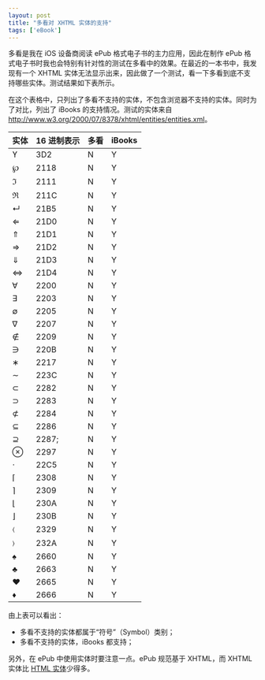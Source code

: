```yaml
---
layout: post
title: "多看对 XHTML 实体的支持"
tags: ['eBook']
---
```


多看是我在 iOS 设备商阅读 ePub 格式电子书的主力应用，因此在制作 ePub 格式电子书时我也会特别有针对性的测试在多看中的效果。在最近的一本书中，我发现有一个 XHTML 实体无法显示出来，因此做了一个测试，看一下多看到底不支持哪些实体。测试结果如下表所示。

在这个表格中，只列出了多看不支持的实体，不包含浏览器不支持的实体。同时为了对比，列出了 iBooks 的支持情况。测试的实体来自 <http://www.w3.org/2000/07/8378/xhtml/entities/entities.xml>。

<table class="table table-bordered">
    <thead>
        <tr>
            <th>实体</th>
            <th>16 进制表示</th>
            <th>多看</th>
            <th>iBooks</th>
        </tr>
    </thead>
    <tbody>
        <tr>
            <td>&#x3D2;</td>
            <td>3D2</td>
            <td>N</td>
            <td>Y</td>
        </tr>
        <tr>
            <td>&#x2118;</td>
            <td>2118</td>
            <td>N</td>
            <td>Y</td>
        </tr>
        <tr>
            <td>&#x2111;</td>
            <td>2111</td>
            <td>N</td>
            <td>Y</td>
        </tr>
        <tr>
            <td>&#x211C;</td>
            <td>211C</td>
            <td>N</td>
            <td>Y</td>
        </tr>
        <tr>
            <td>&#x21B5;</td>
            <td>21B5</td>
            <td>N</td>
            <td>Y</td>
        </tr>
        <tr>
            <td>&#x21D0;</td>
            <td>21D0</td>
            <td>N</td>
            <td>Y</td>
        </tr>
        <tr>
            <td>&#x21D1;</td>
            <td>21D1</td>
            <td>N</td>
            <td>Y</td>
        </tr>
        <tr>
            <td>&#x21D2;</td>
            <td>21D2</td>
            <td>N</td>
            <td>Y</td>
        </tr>
        <tr>
            <td>&#x21D3;</td>
            <td>21D3</td>
            <td>N</td>
            <td>Y</td>
        </tr>
        <tr>
            <td>&#x21D4;</td>
            <td>21D4</td>
            <td>N</td>
            <td>Y</td>
        </tr>
        <tr>
            <td>&#x2200;</td>
            <td>2200</td>
            <td>N</td>
            <td>Y</td>
        </tr>
        <tr>
            <td>&#x2203;</td>
            <td>2203</td>
            <td>N</td>
            <td>Y</td>
        </tr>
        <tr>
            <td>&#x2205;</td>
            <td>2205</td>
            <td>N</td>
            <td>Y</td>
        </tr>
        <tr>
            <td>&#x2207;</td>
            <td>2207</td>
            <td>N</td>
            <td>Y</td>
        </tr>
        <tr>
            <td>&#x2209;</td>
            <td>2209</td>
            <td>N</td>
            <td>Y</td>
        </tr>
        <tr>
            <td>&#x220B;</td>
            <td>220B</td>
            <td>N</td>
            <td>Y</td>
        </tr>
        <tr>
            <td>&#x2217;</td>
            <td>2217</td>
            <td>N</td>
            <td>Y</td>
        </tr>
        <tr>
            <td>&#x223C;</td>
            <td>223C</td>
            <td>N</td>
            <td>Y</td>
        </tr>
        <tr>
            <td>&#x2282;</td>
            <td>2282</td>
            <td>N</td>
            <td>Y</td>
        </tr>
        <tr>
            <td>&#x2283;</td>
            <td>2283</td>
            <td>N</td>
            <td>Y</td>
        </tr>
        <tr>
            <td>&#x2284;</td>
            <td>2284</td>
            <td>N</td>
            <td>Y</td>
        </tr>
        <tr>
            <td>&#x2286;</td>
            <td>2286</td>
            <td>N</td>
            <td>Y</td>
        </tr>
        <tr>
            <td>&#x2287;</td>
            <td>2287;</td>
            <td>N</td>
            <td>Y</td>
        </tr>
        <tr>
            <td>&#x2297;</td>
            <td>2297</td>
            <td>N</td>
            <td>Y</td>
        </tr>
        <tr>
            <td>&#x22C5;</td>
            <td>22C5</td>
            <td>N</td>
            <td>Y</td>
        </tr>
        <tr>
            <td>&#x2308;</td>
            <td>2308</td>
            <td>N</td>
            <td>Y</td>
        </tr>
        <tr>
            <td>&#x2309;</td>
            <td>2309</td>
            <td>N</td>
            <td>Y</td>
        </tr>
        <tr>
            <td>&#x230A;</td>
            <td>230A</td>
            <td>N</td>
            <td>Y</td>
        </tr>
        <tr>
            <td>&#x230B;</td>
            <td>230B</td>
            <td>N</td>
            <td>Y</td>
        </tr>
        <tr>
            <td>&#x2329;</td>
            <td>2329</td>
            <td>N</td>
            <td>Y</td>
        </tr>
        <tr>
            <td>&#x232A;</td>
            <td>232A</td>
            <td>N</td>
            <td>Y</td>
        </tr>
        <tr>
            <td>&#x2660;</td>
            <td>2660</td>
            <td>N</td>
            <td>Y</td>
        </tr>
        <tr>
            <td>&#x2663;</td>
            <td>2663</td>
            <td>N</td>
            <td>Y</td>
        </tr>
        <tr>
            <td>&#x2665;</td>
            <td>2665</td>
            <td>N</td>
            <td>Y</td>
        </tr>
        <tr>
            <td>&#x2666;</td>
            <td>2666</td>
            <td>N</td>
            <td>Y</td>
        </tr>
    </tbody>
</table>

由上表可以看出：

- 多看不支持的实体都属于“符号”（Symbol）类别；
- 多看不支持的实体，iBooks 都支持；

另外，在 ePub 中使用实体时要注意一点。ePub 规范基于 XHTML，而 XHTML 实体比 [HTML 实体](http://dev.w3.org/html5/html-author/charref)少得多。
